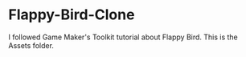 # Flappy-Bird-Clone

I followed Game Maker's Toolkit tutorial about Flappy Bird. This is the Assets folder.
